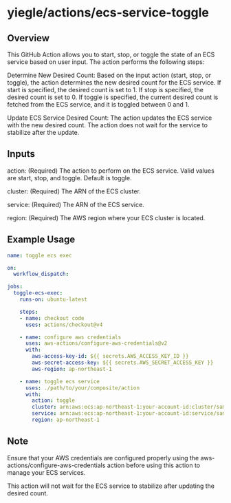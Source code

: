 # yiegle/actions/ecs-service-toggle

## Overview

This GitHub Action allows you to start, stop, or toggle the state of an ECS service based on user input. The action performs the following steps:

Determine New Desired Count: Based on the input action (start, stop, or toggle), the action determines the new desired count for the ECS service. If start is specified, the desired count is set to 1. If stop is specified, the desired count is set to 0. If toggle is specified, the current desired count is fetched from the ECS service, and it is toggled between 0 and 1.

Update ECS Service Desired Count: The action updates the ECS service with the new desired count. The action does not wait for the service to stabilize after the update.


## Inputs

action: (Required) The action to perform on the ECS service. Valid values are start, stop, and toggle. Default is toggle.

cluster: (Required) The ARN of the ECS cluster.

service: (Required) The ARN of the ECS service.

region: (Required) The AWS region where your ECS cluster is located.


## Example Usage

```yaml
name: toggle ecs exec

on:
  workflow_dispatch:

jobs:
  toggle-ecs-exec:
    runs-on: ubuntu-latest

    steps:
    - name: checkout code
      uses: actions/checkout@v4

    - name: configure aws credentials
      uses: aws-actions/configure-aws-credentials@v2
      with:
        aws-access-key-id: ${{ secrets.AWS_ACCESS_KEY_ID }}
        aws-secret-access-key: ${{ secrets.AWS_SECRET_ACCESS_KEY }}
        aws-region: ap-northeast-1

    - name: toggle ecs service
      uses: ./path/to/your/composite/action
      with:
        action: toggle
        cluster: arn:aws:ecs:ap-northeast-1:your-account-id:cluster/sample-cluster
        service: arn:aws:ecs:ap-northeast-1:your-account-id:service/sample-cluster/sample-service
        region: ap-northeast-1
```


## Note

Ensure that your AWS credentials are configured properly using the aws-actions/configure-aws-credentials action before using this action to manage your ECS services.

This action will not wait for the ECS service to stabilize after updating the desired count.
